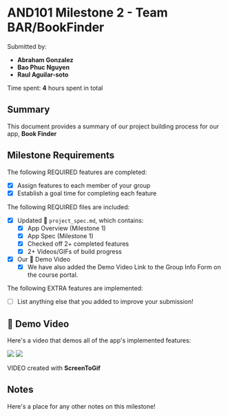 <!-- (This is a comment) INSTRUCTIONS: Go through this page and fill out any **bolded** entries with their correct values.-->

# AND101 Milestone 2 - **Team BAR/BookFinder**

Submitted by:
- **Abraham Gonzalez**
- **Bao Phuc Nguyen**
- **Raul Aguilar-soto**

Time spent: **4** hours spent in total

## Summary

This document provides a summary of our project building process for our app, **Book Finder**

## Milestone Requirements

<!-- Please be sure to change the [ ] to [x] for any features you completed.  If a feature is not checked [x], you might miss the points for that item! -->

The following REQUIRED features are completed:

- [x] Assign features to each member of your group
- [x] Establish a goal time for completing each feature

The following REQUIRED files are included:

- [x] Updated 📄 `project_spec.md`, which contains:
  - [X] App Overview (Milestone 1)
  - [X] App Spec (Milestone 1)
  - [x] Checked off 2+ completed features
  - [x] 2+ Videos/GIFs of build progress

- [x] Our 🎥 Demo Video
  - [x] We have also added the Demo Video Link to the Group Info Form on the course portal.

The following EXTRA features are implemented:

- [ ] List anything else that you added to improve your submission!

## 🎥 Demo Video

Here's a video that demos all of the app's implemented features:

![](https://i.giphy.com/media/v1.Y2lkPTc5MGI3NjExOHI4NWF6MjhtbHZ3czJiaXRzZXNzbWo1Z3F1dzBtaHZwdGpwOW9hdyZlcD12MV9pbnRlcm5hbF9naWZfYnlfaWQmY3Q9Zw/32MqRiDS0nPJUkr3Ns/giphy.gif) ![](https://i.giphy.com/media/v1.Y2lkPTc5MGI3NjExMjdiZ2h3MjRpMzBmYmZuNjV5Z2FqdWFra3Uxczd2amlqdjg0NnVyciZlcD12MV9pbnRlcm5hbF9naWZfYnlfaWQmY3Q9Zw/ZJiPjzfiynbsLLt0Hk/giphy.gif) 


VIDEO created with **ScreenToGif**

## Notes

Here's a place for any other notes on this milestone!
